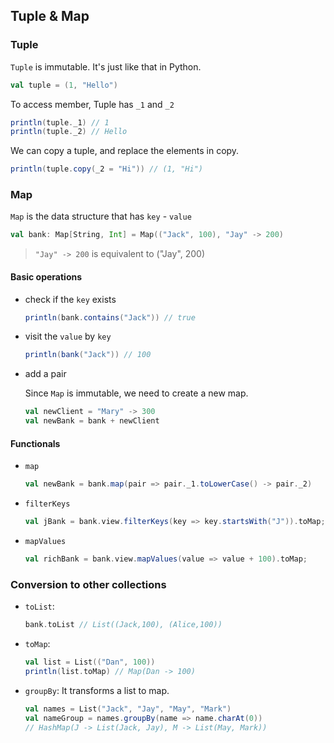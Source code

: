 ## Tuple & Map

### Tuple

`Tuple` is immutable. It's just like that in Python.

```scala
val tuple = (1, "Hello")
```

To access member, Tuple has `_1` and `_2`

```scala
println(tuple._1) // 1
println(tuple._2) // Hello
```

We can copy a tuple, and replace the elements in copy.

```scala
println(tuple.copy(_2 = "Hi")) // (1, "Hi")
```

### Map

`Map` is the data structure that has `key` - `value`

```scala
val bank: Map[String, Int] = Map(("Jack", 100), "Jay" -> 200)
```

> `"Jay" -> 200` is equivalent to ("Jay", 200)

#### Basic operations

- check if the `key` exists

  ```scala
  println(bank.contains("Jack")) // true
  ```

- visit the `value` by `key`

  ```scala
  println(bank("Jack")) // 100
  ```

- add a pair

  Since `Map` is immutable, we need to create a new map.

  ```scala
  val newClient = "Mary" -> 300
  val newBank = bank + newClient
  ```

#### Functionals

- `map`

  ```scala
  val newBank = bank.map(pair => pair._1.toLowerCase() -> pair._2)
  ```

- `filterKeys`

  ```scala
  val jBank = bank.view.filterKeys(key => key.startsWith("J")).toMap;
  ```

- `mapValues`

  ```scala
  val richBank = bank.view.mapValues(value => value + 100).toMap;
  ```

### Conversion to other collections

- `toList`:

  ```scala
  bank.toList // List((Jack,100), (Alice,100))
  ```

- `toMap`:

  ```scala
  val list = List(("Dan", 100))
  println(list.toMap) // Map(Dan -> 100)
  ```

- `groupBy`: It transforms a list to map.

  ```scala
  val names = List("Jack", "Jay", "May", "Mark")
  val nameGroup = names.groupBy(name => name.charAt(0))
  // HashMap(J -> List(Jack, Jay), M -> List(May, Mark))
  ```
